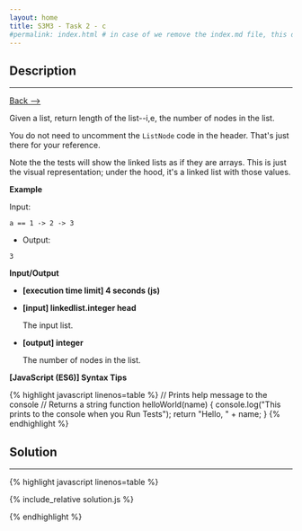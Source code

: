 ```yaml
---
layout: home
title: S3M3 - Task 2 - c
#permalink: index.html # in case of we remove the index.md file, this doc will be the index page
---
```


<div class="row">
<div class="columnStmt" markdown="1">

##  Description
------

[Back --> ](../README.md)

Given a list, return length of the list--i,e, the number of nodes in the list.

You do not need to uncomment the `ListNode` code in the header. That's just there for your reference.

Note the the tests will show the linked lists as if they are arrays. This is just the visual representation; under the hood, it's a linked list with those values.

**Example**

Input:

```
a == 1 -> 2 -> 3
```

-   Output:

```
3
```

**Input/Output**

* **[execution time limit] 4 seconds (js)**

* **[input] linkedlist.integer head**

    The input list.

* **[output] integer**

    The number of nodes in the list.

**[JavaScript (ES6)] Syntax Tips**

{% highlight javascript linenos=table %}
// Prints help message to the console
// Returns a string
function helloWorld(name) {
    console.log("This prints to the console when you Run Tests");
    return "Hello, " + name;
}
{% endhighlight %}

</div>
<div class="columnSol" markdown="1">

## Solution
------

{% highlight javascript linenos=table %}

{% include_relative solution.js %}

{% endhighlight %}

</div>
</div>
